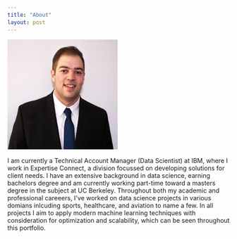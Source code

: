 ```yaml
---
title: "About"
layout: post
---
```

<img src="https://github.com/ZGalante/zgalante.github.io/blob/master/assets/Headshot.jpeg?raw=true" width="250" height="250">

I am currently a Technical Account Manager (Data Scientist) at IBM, where I work in Expertise Connect, a division focussed on developing solutions for client needs. I have an extensive background in data science, earning bachelors degree and am currently working part-time toward a masters degree in the subject at UC Berkeley. Throughout both my academic and professional careeers, I've worked on data science projects in various domians inlcuding sports, healthcare, and aviation to name a few. In all projects I aim to apply modern machine learning techniques with consideration for optimization and scalability, which can be seen throughout this portfolio. 

